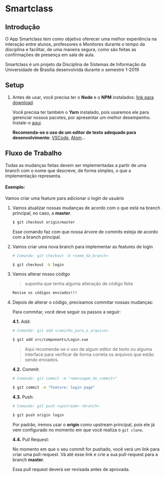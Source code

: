 
# Smartclass

## Introdução
O App Smartclass tem como objetivo oferecer uma melhor experiência  na interação  entre alunos, professores e Monitores durante o tempo da disciplina e facilitar, de uma maneira segura, como são feitas as confirmações de presença em sala de aula.

Smartclass é um projeto da Disciplina de Sistemas de Informação da Universidade de Brasília desenvolvida durante o semestre 1-2019

## Setup
1. Antes de usar, você precisa ter o **Node** e o **NPM** instalados: [link para download](https://nodejs.org/en/download/).

    Você precisa ter também o **Yarn** instalado, pois usaremos ele para gerenciar nossos pacotes, por apresentar um melhor desempenho. Instale-o [aqui](https://yarnpkg.com/lang/en/docs/install).


    **Recomenda-se o uso de um editor de texto adequado para desenvolvimento**: [VSCode](https://code.visualstudio.com/docs/setup/setup-overview), [Atom](https://flight-manual.atom.io/getting-started/sections/installing-atom/)...

## Fluxo de Trabalho

Todas as mudanças feitas devem ser implementadas a partir de uma branch com o nome que descreve, de forma simples, o que a implementação representa.

#### Exemplo:

Vamos criar uma feature para adicionar o login de usuário

1. Vamos atualizar nossas mudanças de acordo com o que está na branch principal, no caso, a **master**.
    ```bash
    $ git checkout origin/master
    ```
    Esse comando faz com que nossa árvore de commits esteja de acordo com a branch principal.

2. Vamos criar uma nova branch para implementar as features de login
    ```bash
    # Comando: git checkout -b <nome_da_branch>

    $ git checkout -b login
    ```

3. Vamos alterar nosso código
    > suponha que tenha alguma alteração de código feita
    ```md
    Revise os códigos enviados!!!
    ```
4. Depois de alterar o código, precisamos commitar nossas mudanças:
    
    Para commitar, você deve seguir os passos a seguir:

    **4.1.** Add:
    ```bash
    # Comando: git add <caminho_para_o_arquivo>
    
    $ git add src/components/Login.vue
    ```

    > Aqui recomenda-se o uso de algum editor de texto ou alguma interface para verificar de forma correta os arquivos que estão sendo enviados.

    **4.2.** Commit:
    ```bash
    # Comando: git commit -m "<mensagem_de_commit>"

    $ git commit -m "Feature: login page"
    ```

    **4.3.** Push:
    ```bash
    # Comando: git push <upstream> <branch>

    $ git push origin login
    ```

    Por padrão, iremos usar o **origin** como upstream principal, pois ele já vem configurado no momento em que você realiza o `git clone`.

    **4.4.** Pull Request:
    
    No momento em que o seu commit for pushado, você verá um link para criar uma pull-request. Vá até esse link e crie a sua pull-request para a branch **master**.

    Essa pull request deverá ser revisada antes de aprovada.

